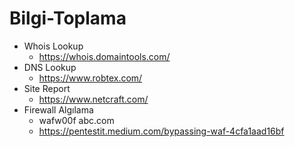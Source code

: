 # Bilgi-Toplama
- Whois Lookup
  - https://whois.domaintools.com/
- DNS Lookup
  - https://www.robtex.com/
- Site Report
  - https://www.netcraft.com/ 
- Firewall Algılama
  - wafw00f abc.com
  - https://pentestit.medium.com/bypassing-waf-4cfa1aad16bf 
